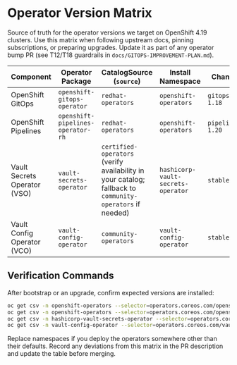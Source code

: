 # Operator Version Matrix

Source of truth for the operator versions we target on OpenShift 4.19 clusters. Use this matrix when following upstream docs, pinning subscriptions, or preparing upgrades. Update it as part of any operator bump PR (see T12/T18 guardrails in `docs/GITOPS-IMPROVEMENT-PLAN.md`).

| Component | Operator Package | CatalogSource (`source`) | Install Namespace | Channel | Starting CSV / Version | Upstream Docs |
|-----------|------------------|--------------------------|------------------|---------|------------------------|---------------|
| OpenShift GitOps | `openshift-gitops-operator` | `redhat-operators` | `openshift-operators` | `gitops-1.18` | `openshift-gitops-operator.v1.18.0` | https://docs.redhat.com/en/documentation/red_hat_openshift_gitops/1.18 |
| OpenShift Pipelines | `openshift-pipelines-operator-rh` | `redhat-operators` | `openshift-operators` | `pipelines-1.20` | `openshift-pipelines-operator-rh.v1.20.0` | https://docs.redhat.com/en/documentation/red_hat_openshift_pipelines/1.20 |
| Vault Secrets Operator (VSO) | `vault-secrets-operator` | `certified-operators` (verify availability in your catalog; fallback to `community-operators` if needed) | `hashicorp-vault-secrets-operator` | `stable` | `vault-secrets-operator.v1.0.1` | https://developer.hashicorp.com/vault/docs/platform/k8s/vso |
| Vault Config Operator (VCO) | `vault-config-operator` | `community-operators` | `vault-config-operator` | `stable` | `vault-config-operator.v0.8.34` | https://github.com/redhat-cop/vault-config-operator |

## Verification Commands

After bootstrap or an upgrade, confirm expected versions are installed:

```bash
oc get csv -n openshift-operators --selector=operators.coreos.com/openshift-gitops-operator.openshift-operators
oc get csv -n openshift-operators --selector=operators.coreos.com/openshift-pipelines-operator-rh.openshift-operators
oc get csv -n hashicorp-vault-secrets-operator --selector=operators.coreos.com/vault-secrets-operator.vault-secrets-operator
oc get csv -n vault-config-operator --selector=operators.coreos.com/vault-config-operator.vault-config-operator
```

Replace namespaces if you deploy the operators somewhere other than their defaults. Record any deviations from this matrix in the PR description and update the table before merging.

